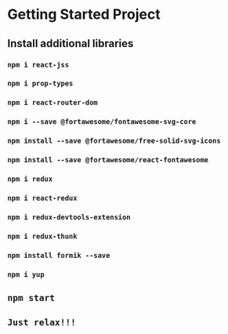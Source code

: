 # Getting Started Project

## Install additional libraries 

### `npm i react-jss`
### `npm i prop-types`
### `npm i react-router-dom`
### `npm i --save @fortawesome/fontawesome-svg-core`
### `npm install --save @fortawesome/free-solid-svg-icons`
### `npm install --save @fortawesome/react-fontawesome`
### `npm i redux`
### `npm i react-redux`
### `npm i redux-devtools-extension`
### `npm i redux-thunk`
### `npm install formik --save`
### `npm i yup`


## `npm start`

## `Just relax!!!`






